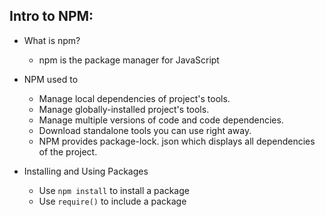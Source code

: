 ## Intro to NPM:

* What is npm?
  * npm is the package manager for JavaScript

* NPM used to
  * Manage local dependencies of project's tools.
  * Manage globally-installed project's tools.
  * Manage multiple versions of code and code dependencies.
  * Download standalone tools you can use right away.
  * NPM provides package-lock. json which displays all dependencies of the project.

* Installing and Using Packages
  * Use `npm install` to install a package
  * Use `require()` to include a package
  
